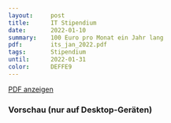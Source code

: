 ```yaml
---
layout:     post
title:      IT Stipendium
date:       2022-01-10
summary:    100 Euro pro Monat ein Jahr lang
pdf:        its_jan_2022.pdf
tags:		Stipendium
until:		2022-01-31
color:      DEFFE9
---
```


<a class="btn btn-primary" href="{{ site.url }}/attachments/{{page.pdf}}">PDF anzeigen</a>

<h3>Vorschau (nur auf Desktop-Geräten)</h3>
<div class="d-none d-sm-block">
    <object data="{{ site.url }}/attachments/{{page.pdf}}" width="100%" height="1010" type='application/pdf'>
    </object>
</div>
